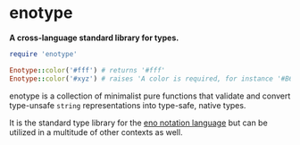 # enotype

**A cross-language standard library for types.**

```ruby
require 'enotype'

Enotype::color('#fff') # returns '#fff'
Enotype::color('#xyz') # raises 'A color is required, for instance '#B6D918', '#fff' or '#01b'.'
```

enotype is a collection of minimalist pure functions that validate and convert type-unsafe `string` representations into type-safe, native types.

It is the standard type library for the [eno notation language](https://eno-lang.org) but can be utilized in a multitude of other contexts as well.
